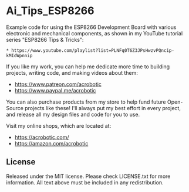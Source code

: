 # Ai_Tips_ESP8266

Example code for using the ESP8266 Development Board with various electronic and
mechanical components, as shown in my YouTube tutorial series "ESP8266 Tips &
Tricks": 

    * https://www.youtube.com/playlist?list=PLNFq0T6Z3JPsHwzvPQncip-kMIdWpnnip
    
If you like my work, you can help me dedicate more time to building projects, 
writing code, and making videos about them:

   * https://www.patreon.com/acrobotic
   * https://www.paypal.me/acrobotic

You can also purchase products from my store to help fund future Open-Source 
projects like these! I'll always put my best effort in every project, and release 
all my design files and code for you to use. 

Visit my online shops, which are located at:

   * https://acrobotic.com/
   * https://amazon.com/acrobotic

## License

Released under the MIT license. Please check LICENSE.txt for more information. 
All text above must be included in any redistribution.
